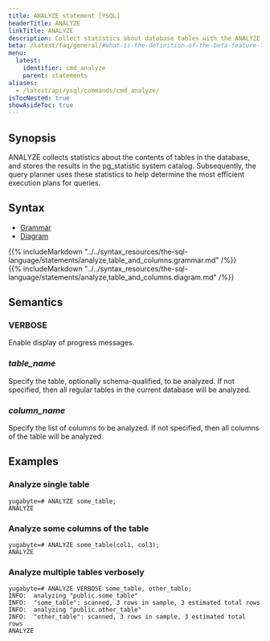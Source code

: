 ```yaml
---
title: ANALYZE statement [YSQL]
headerTitle: ANALYZE
linkTitle: ANALYZE
description: Collect statistics about database tables with the ANALYZE statement.
beta: /latest/faq/general/#what-is-the-definition-of-the-beta-feature-tag
menu:
  latest:
    identifier: cmd_analyze
    parent: statements
aliases:
  - /latest/api/ysql/commands/cmd_analyze/
isTocNested: true
showAsideToc: true
---
```


## Synopsis

ANALYZE collects statistics about the contents of tables in the database, and stores the results in the pg_statistic system catalog. Subsequently, the query planner uses these statistics to help determine the most efficient execution plans for queries.

## Syntax

<ul class="nav nav-tabs nav-tabs-yb">
  <li >
    <a href="#grammar" class="nav-link active" id="grammar-tab" data-toggle="tab" role="tab" aria-controls="grammar" aria-selected="true">
      <i class="fas fa-file-alt" aria-hidden="true"></i>
      Grammar
    </a>
  </li>
  <li>
    <a href="#diagram" class="nav-link" id="diagram-tab" data-toggle="tab" role="tab" aria-controls="diagram" aria-selected="false">
      <i class="fas fa-project-diagram" aria-hidden="true"></i>
      Diagram
    </a>
  </li>
</ul>

<div class="tab-content">
  <div id="grammar" class="tab-pane fade show active" role="tabpanel" aria-labelledby="grammar-tab">
    {{% includeMarkdown "../../syntax_resources/the-sql-language/statements/analyze,table_and_columns.grammar.md" /%}}
  </div>
  <div id="diagram" class="tab-pane fade" role="tabpanel" aria-labelledby="diagram-tab">
    {{% includeMarkdown "../../syntax_resources/the-sql-language/statements/analyze,table_and_columns.diagram.md" /%}}
  </div>
</div>

## Semantics

### VERBOSE

Enable display of progress messages.

### *table_name*

Specify the table, optionally schema-qualified, to be analyzed. If not specified, then all regular tables in the current database will be analyzed.

### *column_name*

Specify the list of columns to be analyzed. If not specified, then all columns of the table will be analyzed.

## Examples

### Analyze single table

```plpgsql
yugabyte=# ANALYZE some_table;
ANALYZE
```

### Analyze some columns of the table

```plpgsql
yugabyte=# ANALYZE some_table(col1, col3);
ANALYZE
```

### Analyze multiple tables verbosely

```plpgsql
yugabyte=# ANALYZE VERBOSE some_table, other_table;
INFO:  analyzing "public.some_table"
INFO:  "some_table": scanned, 3 rows in sample, 3 estimated total rows
INFO:  analyzing "public.other_table"
INFO:  "other_table": scanned, 3 rows in sample, 3 estimated total rows
ANALYZE
```
